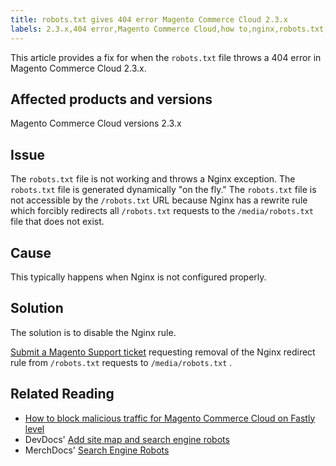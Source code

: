 ```yaml
---
title: robots.txt gives 404 error Magento Commerce Cloud 2.3.x
labels: 2.3.x,404 error,Magento Commerce Cloud,how to,nginx,robots.txt,search engine robots
---
```


This article provides a fix for when the `robots.txt` file throws a 404 error in Magento Commerce Cloud 2.3.x.

## Affected products and versions

Magento Commerce Cloud versions 2.3.x

## Issue

The `robots.txt` file is not working and throws a Nginx exception. The `robots.txt` file is generated dynamically "on the fly." The `robots.txt` file is not accessible by the `/robots.txt` URL because Nginx has a rewrite rule which forcibly redirects all `/robots.txt` requests to the `/media/robots.txt` file that does not exist.

## Cause

This typically happens when Nginx is not configured properly.

## Solution

The solution is to disable the Nginx rule.

 [Submit a Magento Support ticket](https://support.magento.com/hc/en-us/articles/360019088251) requesting removal of the Nginx redirect rule from `/robots.txt` requests to `/media/robots.txt` .

## Related Reading

* [How to block malicious traffic for Magento Commerce Cloud on Fastly level](https://support.magento.com/hc/en-us/articles/360039447892)
* DevDocs' [Add site map and search engine robots](https://devdocs.magento.com/cloud/trouble/robots-sitemap.html) 
* MerchDocs' [Search Engine Robots](https://docs.magento.com/user-guide/marketing/search-engine-robots.html) 


